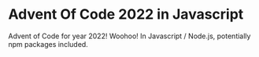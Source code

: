 # Advent Of Code 2022 in Javascript

Advent of Code for year 2022! Woohoo! In Javascript / Node.js, potentially npm packages included.

